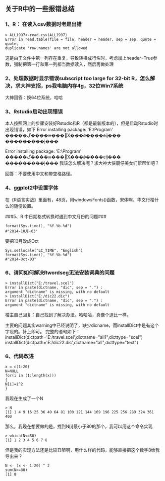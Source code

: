 ## 关于R中的一些报错总结 ##
### 1、R： 在读入csv数据时老是出错 ###

    > ALL1997<-read.csv(ALL1997)
    Error in read.table(file = file, header = header, sep = sep, quote = quote,  :
    duplicate 'row.names' are not allowed
这是由于文件中第一列存在重复，导致转换成行名时，考虑加上header=True参数，强制把第一行和第一列都当数据读入，然后再做处理

### 2、处理数据时显示错误subscript too large for 32-bit R，怎么解决，求大神支招，ps我电脑内存4g，32位Win7系统 ###

大神回答：换64位系统，哈哈

### 3、Rstudio启动出现错误 ###

本人按照网上的步骤安装好Rstudio和R（都是最新版本的），但是启动Rstudio时出现错误，如下
Error installing package: 'E:\Program' �����ڲ����ⲿ���Ҳ���ǿ����еĳ���
���������ļ���

Error installing package: 'E:\Program' �����ڲ����ⲿ���Ҳ���ǿ����еĳ���
���������ļ���
我该怎么解决呢？求大神大侠靓仔美女们帮帮忙吧？

回答：不要使用中文和带空格路径。

### 4、ggplot2中设置字体 ###
在《R语言实战》里面有，48页，用windowsFonts()函数，宋体啊、华文行楷什么的随便设置。

###5、R 中日期格式转换时遇到中文月份的问题###

    format(Sys.time(), "%Y-%b-%d")
    #"2014-10月-03"
要把10月改成Oct

    Sys.setlocale("LC_TIME", "English")
    format(Sys.time(), "%Y-%b-%d")
    #"2014-Oct-03"
### 6、请问如何解决Rwordseg无法安装词典的问题 ###
    > installDict("E:/travel.scel")
    Error in paste(dictname, "dic", sep = ".") :
    argument "dictname" is missing, with no default
    > installDict("E:/dic22.dic")
    Error in paste(dictname, "dic", sep = ".") :
    argument "dictname" is missing, with no default

楼主自己回复：自己找到了解决办法。哈哈哈，真像个逗比一样。

主要的问题其实warning中已经说明了，缺少dicname，而installDict中是有这个字段的。补上即可。
完整的语句如下：
    installDict(dictpath='E:/travel.scel',dictname="all1",dicttype="scel")
    installDict(dictpath='E:/dic22.dic',dictname="all",dicttype="text")

### 6、代码改进 ###

    x = c(1:20)
    N=NULL
    for(i in (1:length(x)))
    {
    N[i]=i^2
    }
我现在生成了一个N
    
    > N
    [1] 1 4 9 16 25 36 49 64 81 100 121 144 169 196 225 256 289 324 361 400

那么，我现在想要做的是，找到N[i]最小于80的那个，我可以用这个命令实现
   
    > which(N<=80)
    [1] 1 2 3 4 5 6 7 8

但是我的实现方法还是比较丑陋啊，用什么样的代码，能够直接把这个数字8给我导出来？

    N <- (x <- 1:20) ^ 2
    sum(N<=80)
    [1] 8
